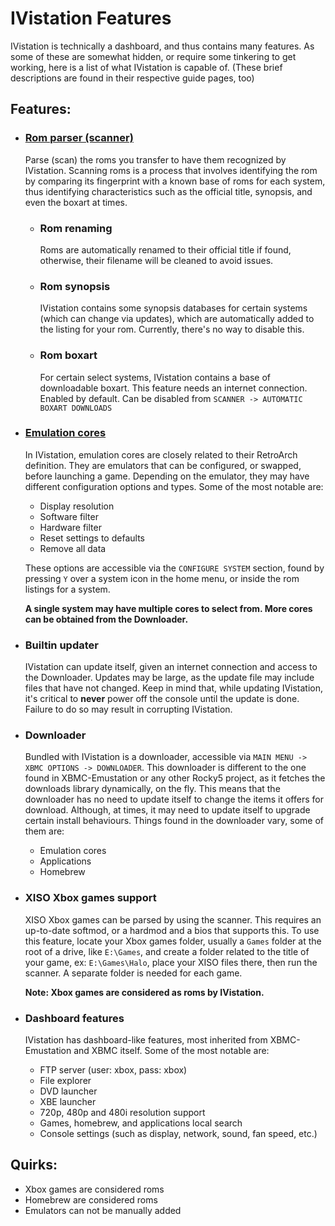 # IVistation Features

IVistation is technically a dashboard, and thus contains many features. As some of these are somewhat hidden, or require
some tinkering to get working, here is a list of what IVistation is capable of. (These brief descriptions are
found in their respective guide pages, too)

## Features:

* ### [Rom parser (scanner)](Rom_transfer.md)
    Parse (scan) the roms you transfer to have them recognized by IVistation. Scanning roms is a process that involves
    identifying the rom by comparing its fingerprint with a known base of roms for each system, thus identifying
    characteristics such as the official title, synopsis, and even the boxart at times.
    * ### Rom renaming
        Roms are automatically renamed to their official title if found, otherwise, their filename will be cleaned
        to avoid issues.
    * ### Rom synopsis
        IVistation contains some synopsis databases for certain systems (which can change via updates), which are
        automatically added to the listing for your rom. Currently, there's no way to disable this.
    * ### Rom boxart
        For certain select systems, IVistation contains a base of downloadable boxart. This feature needs an internet
        connection. Enabled by default. Can be disabled from `SCANNER -> AUTOMATIC BOXART DOWNLOADS`

* ### [Emulation cores](../Cores.tsv)
    In IVistation, emulation cores are closely related to their RetroArch definition. They are emulators that can be
    configured, or swapped, before launching a game. Depending on the emulator, they may have different configuration
    options and types. Some of the most notable are:

    * Display resolution
    * Software filter
    * Hardware filter
    * Reset settings to defaults
    * Remove all data

    These options are accessible via the `CONFIGURE SYSTEM` section, found by pressing `Y` over a system icon in the
    home menu, or inside the rom listings for a system.

    **A single system may have multiple cores to select from. More cores can be obtained from the Downloader.**
 
* ### Builtin updater
    IVistation can update itself, given an internet connection and access to the Downloader. Updates may be large, as
    the update file may include files that have not changed. Keep in mind that, while updating IVistation, it's critical
    to **never** power off the console until the update is done. Failure to do so may result in corrupting IVistation.

* ### Downloader
    Bundled with IVistation is a downloader, accessible via `MAIN MENU -> XBMC OPTIONS -> DOWNLOADER`. This downloader
    is different to the one found in XBMC-Emustation or any other Rocky5 project, as it fetches the downloads library
    dynamically, on the fly. This means that the downloader has no need to update itself to change the items it offers
    for download. Although, at times, it may need to update itself to upgrade certain install behaviours. Things found
    in the downloader vary, some of them are:
    * Emulation cores
    * Applications
    * Homebrew

* ### XISO Xbox games support
    XISO Xbox games can be parsed by using the scanner. This requires an up-to-date softmod, or a hardmod and a bios
    that supports this. To use this feature, locate your Xbox games folder, usually a `Games` folder at the root
    of a drive, like `E:\Games`, and create a folder related to the title of your game, ex: `E:\Games\Halo`, place
    your XISO files there, then run the scanner. A separate folder is needed for each game.

    **Note: Xbox games are considered as roms by IVistation.**

* ### Dashboard features
    IVistation has dashboard-like features, most inherited from XBMC-Emustation and XBMC itself. Some of the most
    notable are:
    * FTP server (user: xbox, pass: xbox)
    * File explorer
    * DVD launcher
    * XBE launcher
    * 720p, 480p and 480i resolution support
    * Games, homebrew, and applications local search
    * Console settings (such as display, network, sound, fan speed, etc.)

## Quirks:

* Xbox games are considered roms
* Homebrew are considered roms
* Emulators can not be manually added
